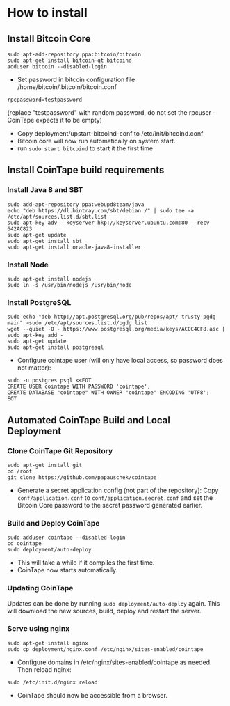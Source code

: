 # How to install

## Install Bitcoin Core

```
sudo apt-add-repository ppa:bitcoin/bitcoin
sudo apt-get install bitcoin-qt bitcoind
adduser bitcoin --disabled-login
```

- Set password in bitcoin configuration file /home/bitcoin/.bitcoin/bitcoin.conf
```
rpcpassword=testpassword
```
(replace "testpassword" with random password, do not set the rpcuser - CoinTape expects it to be empty)

- Copy deployment/upstart-bitcoind-conf to /etc/init/bitcoind.conf
- Bitcoin core will now run automatically on system start.
- run `sudo start bitcoind` to start it the first time


## Install CoinTape build requirements

### Install Java 8 and SBT

```
sudo add-apt-repository ppa:webupd8team/java
echo "deb https://dl.bintray.com/sbt/debian /" | sudo tee -a /etc/apt/sources.list.d/sbt.list
sudo apt-key adv --keyserver hkp://keyserver.ubuntu.com:80 --recv 642AC823
sudo apt-get update
sudo apt-get install sbt
sudo apt-get install oracle-java8-installer
```

### Install Node
	
```
sudo apt-get install nodejs
sudo ln -s /usr/bin/nodejs /usr/bin/node
```

### Install PostgreSQL 

``` 
sudo echo "deb http://apt.postgresql.org/pub/repos/apt/ trusty-pgdg main" >sudo /etc/apt/sources.list.d/pgdg.list
wget --quiet -O - https://www.postgresql.org/media/keys/ACCC4CF8.asc | sudo apt-key add -
sudo apt-get update
sudo apt-get install postgresql
``` 

- Configure cointape user (will only have local access, so password does not matter):
```
sudo -u postgres psql <<EOT
CREATE USER cointape WITH PASSWORD 'cointape';
CREATE DATABASE "cointape" WITH OWNER "cointape" ENCODING 'UTF8';
EOT
```


## Automated CoinTape Build and Local Deployment

### Clone CoinTape Git Repository

``` 
sudo apt-get install git
cd /root
git clone https://github.com/papauschek/cointape
``` 

- Generate a secret application config (not part of the repository): Copy `conf/application.conf` to `conf/application.secret.conf` and set the Bitcoin Core password to the secret password generated earlier.

### Build and Deploy CoinTape
```
sudo adduser cointape --disabled-login
cd cointape
sudo deployment/auto-deploy
```
- This will take a while if it compiles the first time.
- CoinTape now starts automatically.


### Updating CoinTape

Updates can be done by running `sudo deployment/auto-deploy` again. This will download the new sources, build, deploy and restart the server.

### Serve using nginx

```
sudo apt-get install nginx
sudo cp deployment/nginx.conf /etc/nginx/sites-enabled/cointape
```
- Configure domains in /etc/nginx/sites-enabled/cointape as needed. Then reload nginx:
```
sudo /etc/init.d/nginx reload
```
- CoinTape should now be accessible from a browser.
